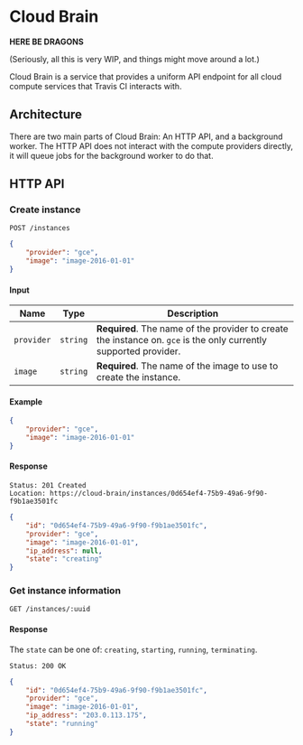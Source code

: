 # Cloud Brain

**HERE BE DRAGONS**

(Seriously, all this is very WIP, and things might move around a lot.)

Cloud Brain is a service that provides a uniform API endpoint for all cloud compute services that Travis CI interacts with.

## Architecture

There are two main parts of Cloud Brain: An HTTP API, and a background worker. The HTTP API does not interact with the compute providers directly, it will queue jobs for the background worker to do that.

## HTTP API

### Create instance

```
POST /instances
```

``` JSON
{
	"provider": "gce",
	"image": "image-2016-01-01"
}
```

#### Input

| Name       | Type     | Description |
| ---------- | -------- | ----------- |
| `provider` | `string` | **Required**. The name of the provider to create the instance on. `gce` is the only currently supported provider. |
| `image`    | `string` | **Required**. The name of the image to use to create the instance. |

#### Example

``` JSON
{
	"provider": "gce",
	"image": "image-2016-01-01"
}
```

#### Response

```
Status: 201 Created
Location: https://cloud-brain/instances/0d654ef4-75b9-49a6-9f90-f9b1ae3501fc
```

``` JSON
{
	"id": "0d654ef4-75b9-49a6-9f90-f9b1ae3501fc",
	"provider": "gce",
	"image": "image-2016-01-01",
	"ip_address": null,
	"state": "creating"
}
```

### Get instance information

```
GET /instances/:uuid
```

#### Response

The `state` can be one of: `creating`, `starting`, `running`, `terminating`.

```
Status: 200 OK
```

``` JSON
{
	"id": "0d654ef4-75b9-49a6-9f90-f9b1ae3501fc",
	"provider": "gce",
	"image": "image-2016-01-01",
	"ip_address": "203.0.113.175",
	"state": "running"
}
```
